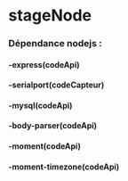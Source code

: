 # stageNode

### Dépendance nodejs : 

####       -express(codeApi)

####       -serialport(codeCapteur)

####       -mysql(codeApi)

####       -body-parser(codeApi)

####       -moment(codeApi)

####       -moment-timezone(codeApi)
